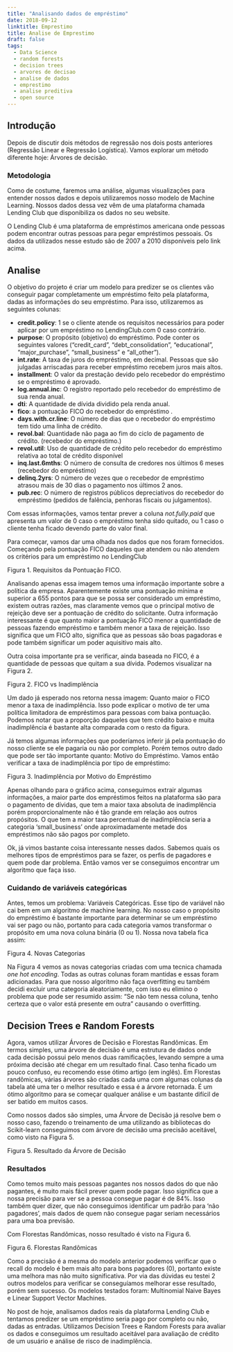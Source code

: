 ```yaml
---
title: "Analisando dados de empréstimo"
date: 2018-09-12
linktitle: Emprestimo
title: Analise de Emprestimo
draft: false
tags:
  - Data Science
  - random forests
  - decision trees
  - arvores de decisao
  - analise de dados
  - emprestimo
  - analise preditiva
  - open source
---
```


## Introdução

Depois de discutir dois métodos de regressão nos dois posts anteriores (Regressão Linear e Regressão Logística). Vamos explorar um método diferente hoje: Árvores de decisão.

### Metodologia

Como de costume, faremos uma análise, algumas visualizações para entender nossos dados e depois utilizaremos nosso modelo de Machine Learning. Nossos dados dessa vez vêm de uma plataforma chamada Lending Club que disponibiliza os dados no seu website.

O Lending Club é uma plataforma de empréstimos americana onde pessoas podem encontrar outras pessoas para pegar empréstimos pessoais. Os dados da utilizados nesse estudo são de 2007 a 2010 disponíveis pelo link acima.

## Analise

O objetivo do projeto é criar um modelo para predizer se os clientes vão conseguir pagar completamente um empréstimo feito pela plataforma, dadas as informações do seu empréstimo. Para isso, utilizaremos as seguintes colunas:

- **credit.policy**: 1 se o cliente atende os requisitos necessários para poder aplicar por um empréstimo no LendingClub.com 0 caso contrário.
- **purpose**: O propósito (objetivo) do empréstimo. Pode conter os seguintes valores (“credit_card”, “debt_consolidation”, “educational”, “major_purchase”, “small_business” e “all_other”).
- **int.rate**: A taxa de juros do empréstimo, em decimal. Pessoas que são julgadas arriscadas para receber empréstimo recebem juros mais altos.
- **installment**: O valor da prestação devido pelo recebedor do empréstimo se o empréstimo é aprovado.
- **log.annual.inc**: O registro reportado pelo recebedor do empréstimo de sua renda anual.
- **dti**: A quantidade de dívida dividido pela renda anual.
- **fico**: a pontuação FICO do recebedor do empréstimo .
- **days.with.cr.line**: O número de dias que o recebedor do empréstimo tem tido uma linha de crédito.
- **revol.bal**: Quantidade não paga ao fim do ciclo de pagamento de crédito. (recebedor do empréstimo.)
- **revol.util**: Uso de quantidade de crédito pelo recebedor do empréstimo relativa ao total de crédito disponível
- **inq.last.6mths**: O número de consulta de credores nos últimos 6 meses (recebedor do empréstimo)
- **delinq.2yrs**: O número de vezes que o recebedor de empréstimo atrasou mais de 30 dias o pagamento nos últimos 2 anos.
- **pub.rec**: O número de registros públicos depreciativos do recebedor do empréstimo (pedidos de falência, penhoras fiscais ou julgamentos).

Com essas informações, vamos tentar prever a coluna _not.fully.paid_ que apresenta um valor de 0 caso o empréstimo tenha sido quitado, ou 1 caso o cliente tenha ficado devendo parte do valor final.

Para começar, vamos dar uma olhada nos dados que nos foram fornecidos. Começando pela pontuação FICO daqueles que atendem ou não atendem os critérios para um empréstimo no LendingClub

Figura 1. Requisitos da Pontuação FICO.

Analisando apenas essa imagem temos uma informação importante sobre a política da empresa. Aparentemente existe uma pontuação mínima e superior a 655 pontos para que se possa ser considerado um empréstimo, existem outras razões, mas claramente vemos que o principal motivo de rejeição deve ser a pontuação de crédito do solicitante. Outra informação interessante é que quanto maior a pontuação FICO menor a quantidade de pessoas fazendo empréstimo e também menor a taxa de rejeição. Isso significa que um FICO alto, significa que as pessoas são boas pagadoras e pode também significar um poder aquisitivo mais alto.

Outra coisa importante pra se verificar, ainda baseada no FICO, é a quantidade de pessoas que quitam a sua dívida. Podemos visualizar na Figura 2.

Figura 2. FICO vs Inadimplência

Um dado já esperado nos retorna nessa imagem: Quanto maior o FICO menor a taxa de inadimplência. Isso pode explicar o motivo de ter uma política limitadora de empréstimos para pessoas com baixa pontuação. Podemos notar que a proporção daqueles que tem crédito baixo e muita inadimplência é bastante alta comparada com o resto da figura.

Já temos algumas informações que poderíamos inferir já pela pontuação do nosso cliente se ele pagaria ou não por completo. Porém temos outro dado que pode ser tão importante quanto: Motivo do Empréstimo. Vamos então verificar a taxa de inadimplência por tipo de empréstimo:

Figura 3. Inadimplência por Motivo do Empréstimo

Apenas olhando para o gráfico acima, conseguimos extrair algumas informações, a maior parte dos empréstimos feitos na plataforma são para o pagamento de dívidas, que tem a maior taxa absoluta de inadimplência porém proporcionalmente não é tão grande em relação aos outros propósitos. O que tem a maior taxa percentual de inadimplência seria a categoria ‘small_business’ onde aproximadamente metade dos empréstimos não são pagos por completo.

Ok, já vimos bastante coisa interessante nesses dados. Sabemos quais os melhores tipos de empréstimos para se fazer, os perfis de pagadores e quem pode dar problema. Então vamos ver se conseguimos encontrar um algoritmo que faça isso.

### Cuidando de variáveis categóricas

Antes, temos um problema: Variáveis Categóricas. Esse tipo de variável não cai bem em um algoritmo de machine learning. No nosso caso o propósito do empréstimo é bastante importante para determinar se um empréstimo vai ser pago ou não, portanto para cada categoria vamos transformar o propósito em uma nova coluna binária (0 ou 1). Nossa nova tabela fica assim:

Figura 4. Novas Categorias

Na Figura 4 vemos as novas categorias criadas com uma tecnica chamada _one hot encoding_. Todas as outras colunas foram mantidas e essas foram adicionadas. Para que nosso algoritmo não faça overfitting eu também decidi excluir uma categoria aleatoriamente, com isso eu elimino o problema que pode ser resumido assim: “Se não tem nessa coluna, tenho certeza que o valor está presente em outra” causando o overfitting.

## Decision Trees e Random Forests

Agora, vamos utilizar Árvores de Decisão e Florestas Randômicas. Em termos simples, uma árvore de decisão é uma estrutura de dados onde cada decisão possui pelo menos duas ramificações, levando sempre a uma próxima decisão até chegar em um resultado final. Caso tenha ficado um pouco confuso, eu recomendo esse ótimo artigo (em inglês). Em Florestas randômicas, várias árvores são criadas cada uma com algumas colunas da tabela até uma ter o melhor resultado e essa é a árvore retornada. É um ótimo algoritmo para se começar qualquer análise e um bastante difícil de ser batido em muitos casos.

Como nossos dados são simples, uma Árvore de Decisão já resolve bem o nosso caso, fazendo o treinamento de uma utilizando as bibliotecas do Scikit-learn conseguimos com árvore de decisão uma precisão aceitável, como visto na Figura 5.

Figura 5. Resultado da Árvore de Decisão

### Resultados

Como temos muito mais pessoas pagantes nos nossos dados do que não pagantes, é muito mais fácil prever quem pode pagar. Isso significa que a nossa precisão para ver se a pessoa consegue pagar é de 84%. Isso também quer dizer, que não conseguimos identificar um padrão para ‘não pagadores’, mais dados de quem não consegue pagar seriam necessários para uma boa previsão.

Com Florestas Randômicas, nosso resultado é visto na Figura 6.

Figura 6. Florestas Randômicas

Como a precisão é a mesma do modelo anterior podemos verificar que o recall do modelo é bem mais alto para bons pagadores (0), portanto existe uma melhora mas não muito significativa. Por via das dúvidas eu testei 2 outros modelos para verificar se conseguíamos melhorar esse resultado, porém sem sucesso. Os modelos testados foram: Multinomial Naive Bayes e Linear Support Vector Machines.

No post de hoje, analisamos dados reais da plataforma Lending Club e tentamos predizer se um empréstimo seria pago por completo ou não, dadas as entradas. Utilizamos Decision Trees e Random Forests para avaliar os dados e conseguimos um resultado aceitável para avaliação de crédito de um usuário e análise de risco de inadimplência.

